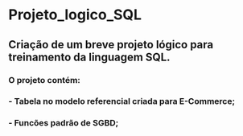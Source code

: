 # Projeto_logico_SQL

## Criação de um breve projeto lógico para treinamento da linguagem SQL.

### O projeto contém:
### - Tabela no modelo referencial criada para E-Commerce;
### - Funcões padrão de SGBD;
